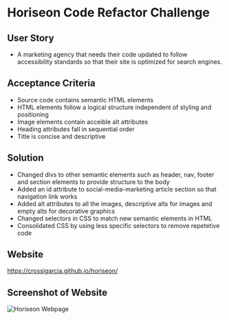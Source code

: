 # Horiseon Code Refactor Challenge

## User Story
* A marketing agency that needs their code updated to follow accessibility standards so that their site is optimized for search engines.

## Acceptance Criteria
* Source code contains semantic HTML elements
* HTML elements follow a logical structure independent of styling and positioning
* Image elements contain acceible alt attributes
* Heading attributes fall in sequential order
* Title is concise and descriptive

## Solution
* Changed divs to other semantic elements such as header, nav, footer and section elements to provide structure to the body
* Added an id attribute to social-media-marketing article section so that navigation link works
* Added alt attributes to all the images, descriptive alts for images and empty alts for decorative graphics
* Changed selectors in CSS to match new semantic elements in HTML
* Consolidated CSS by using less specific selectors to remove repetetive code

## Website
https://crossigarcia.github.io/horiseon/

## Screenshot of Website  

![Horiseon Webpage](./assets/images/horiseon-index.png)